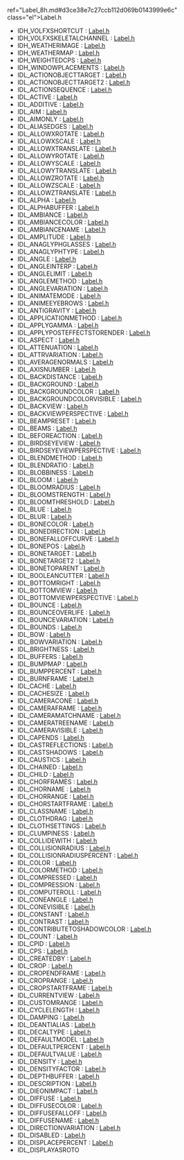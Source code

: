 ref="Label_8h.md#d3ce38e7c27ccb112d069b0143999e6c" class="el">Label.h</a>
- IDH_VOLFXSHORTCUT : <a href="Label_8h.md#11d33933b0a806b3e95c44ed54beba2c" class="el">Label.h</a>
- IDH_VOLFXSKELETALCHANNEL : <a href="Label_8h.md#e028b7c5d8bcf2f8826c96494cfc2eee" class="el">Label.h</a>
- IDH_WEATHERIMAGE : <a href="Label_8h.md#257f2debcfa54e5a21a6b5fc61d63be6" class="el">Label.h</a>
- IDH_WEATHERMAP : <a href="Label_8h.md#78407f5640bb434f25deb92188eac55e" class="el">Label.h</a>
- IDH_WEIGHTEDCPS : <a href="Label_8h.md#3fb8ea6794a940a2819b8d3d2e1cf4e4" class="el">Label.h</a>
- IDH_WINDOWPLACEMENTS : <a href="Label_8h.md#4096e78d06272bdb109eb0eb2bec6ee7" class="el">Label.h</a>
- IDL_ACTIONOBJECTTARGET : <a href="Label_8h.md#c4a0e1d6f9e7ddf860d903f62988fa8d" class="el">Label.h</a>
- IDL_ACTIONOBJECTTARGET2 : <a href="Label_8h.md#9e095465a7b0305376c5ddf126f6d064" class="el">Label.h</a>
- IDL_ACTIONSEQUENCE : <a href="Label_8h.md#6a0eddd24ebdc2f9dffe0df68bccf68a" class="el">Label.h</a>
- IDL_ACTIVE : <a href="Label_8h.md#4a32fc8ebf1db1abe33b303f9526c32c" class="el">Label.h</a>
- IDL_ADDITIVE : <a href="Label_8h.md#8d9eaa021723d62cc48ba919456c14ce" class="el">Label.h</a>
- IDL_AIM : <a href="Label_8h.md#b3dfc5298d2a56434e92037dd3253db2" class="el">Label.h</a>
- IDL_AIMONLY : <a href="Label_8h.md#57d5669819e28aefb5668e0ee3e421a1" class="el">Label.h</a>
- IDL_ALIASEDGES : <a href="Label_8h.md#90479ac10203fff681a77e7050523e69" class="el">Label.h</a>
- IDL_ALLOWXROTATE : <a href="Label_8h.md#66de2eab238cfee77804970923f638e6" class="el">Label.h</a>
- IDL_ALLOWXSCALE : <a href="Label_8h.md#86e53a755e5f0d9776ffbaf2aed1dd7d" class="el">Label.h</a>
- IDL_ALLOWXTRANSLATE : <a href="Label_8h.md#aa2d8585fd0ac6f6f1664675a5e36eac" class="el">Label.h</a>
- IDL_ALLOWYROTATE : <a href="Label_8h.md#29098a4ec7a2de36b5a48444fe4d2051" class="el">Label.h</a>
- IDL_ALLOWYSCALE : <a href="Label_8h.md#c934b7e2b489b534abeb8b1d729da331" class="el">Label.h</a>
- IDL_ALLOWYTRANSLATE : <a href="Label_8h.md#ddf15016ef46f4a84b23d46768806842" class="el">Label.h</a>
- IDL_ALLOWZROTATE : <a href="Label_8h.md#b1c9a53f4cfb4fe09df89a96cf8d7216" class="el">Label.h</a>
- IDL_ALLOWZSCALE : <a href="Label_8h.md#ecbc40a19141cfb3782aa9c3a3d24d50" class="el">Label.h</a>
- IDL_ALLOWZTRANSLATE : <a href="Label_8h.md#311480d1b1526982790e33c4b0b261b4" class="el">Label.h</a>
- IDL_ALPHA : <a href="Label_8h.md#7967e352bc98f4637cd5293db594bc19" class="el">Label.h</a>
- IDL_ALPHABUFFER : <a href="Label_8h.md#1cf01aff7abfebad05818c51be9a792e" class="el">Label.h</a>
- IDL_AMBIANCE : <a href="Label_8h.md#8919075115f6ca50b8d89b8795b6eac5" class="el">Label.h</a>
- IDL_AMBIANCECOLOR : <a href="Label_8h.md#8bff80fd7d523154786e3c65461e7643" class="el">Label.h</a>
- IDL_AMBIANCENAME : <a href="Label_8h.md#0e8aae27c1a79d5fdd0b2b785a0f6f7b" class="el">Label.h</a>
- IDL_AMPLITUDE : <a href="Label_8h.md#95f2c374d1bcd96c6be34ac79848dece" class="el">Label.h</a>
- IDL_ANAGLYPHGLASSES : <a href="Label_8h.md#4c137e2ead825a3619fb1fdb4c3fec18" class="el">Label.h</a>
- IDL_ANAGLYPHTYPE : <a href="Label_8h.md#6825eaaba678b92667fc55b33bef8c3f" class="el">Label.h</a>
- IDL_ANGLE : <a href="Label_8h.md#9b258588713bee2c5e9ccd0ad5cc39ff" class="el">Label.h</a>
- IDL_ANGLEINTERP : <a href="Label_8h.md#2f9b3e9d8ce86b5cf0a6d27cd7e4bb45" class="el">Label.h</a>
- IDL_ANGLELIMIT : <a href="Label_8h.md#46c02b10bf5b13a8105ec821943adbc0" class="el">Label.h</a>
- IDL_ANGLEMETHOD : <a href="Label_8h.md#f71aa810b056b15924a65890f211987f" class="el">Label.h</a>
- IDL_ANGLEVARIATION : <a href="Label_8h.md#80f477a8e58f7c160e554d5a1c245cfe" class="el">Label.h</a>
- IDL_ANIMATEMODE : <a href="Label_8h.md#4947c10a0cd2f0a1892bbd427f80a120" class="el">Label.h</a>
- IDL_ANIMEEYEBROWS : <a href="Label_8h.md#5db719a5dcac8c02213bc49513205c5b" class="el">Label.h</a>
- IDL_ANTIGRAVITY : <a href="Label_8h.md#5fa6e29567a3b3246bdbfc28ebe1445c" class="el">Label.h</a>
- IDL_APPLICATIONMETHOD : <a href="Label_8h.md#46042cc6e035bb435c39e3497e2d8916" class="el">Label.h</a>
- IDL_APPLYGAMMA : <a href="Label_8h.md#adfaf49f6cdfef26cd7a40ef58a5b38d" class="el">Label.h</a>
- IDL_APPLYPOSTEFFECTSTORENDER : <a href="Label_8h.md#2bd664d7726d54bdb62c5f1b0649c92e" class="el">Label.h</a>
- IDL_ASPECT : <a href="Label_8h.md#6556f3d373352c1aa14c62407c344e9f" class="el">Label.h</a>
- IDL_ATTENUATION : <a href="Label_8h.md#8b853d2134c76f3d16d02f4820627d77" class="el">Label.h</a>
- IDL_ATTRVARIATION : <a href="Label_8h.md#6936926f8508f864bcb2648b70441d0a" class="el">Label.h</a>
- IDL_AVERAGENORMALS : <a href="Label_8h.md#bdff7877e62f7ef9ff90b9b0ed2fc3e0" class="el">Label.h</a>
- IDL_AXISNUMBER : <a href="Label_8h.md#8a4cb78f63829f297657e6194012abab" class="el">Label.h</a>
- IDL_BACKDISTANCE : <a href="Label_8h.md#c27f2d96dc9aa08f5806632ca695fa27" class="el">Label.h</a>
- IDL_BACKGROUND : <a href="Label_8h.md#cf3fafca6ffa4074ed1ac203efdc1b6e" class="el">Label.h</a>
- IDL_BACKGROUNDCOLOR : <a href="Label_8h.md#26a68aa768c4ab5c957e7fccc17de9ec" class="el">Label.h</a>
- IDL_BACKGROUNDCOLORVISIBLE : <a href="Label_8h.md#035f9bf486674a967ecabe4388cec2d2" class="el">Label.h</a>
- IDL_BACKVIEW : <a href="Label_8h.md#ab2cdeebe199851defff600f1d0a79b6" class="el">Label.h</a>
- IDL_BACKVIEWPERSPECTIVE : <a href="Label_8h.md#df2ff3273d8545f9bc5a25d2a4d7d8e3" class="el">Label.h</a>
- IDL_BEAMPRESET : <a href="Label_8h.md#4d969c71c31802f603a54365d6a6998f" class="el">Label.h</a>
- IDL_BEAMS : <a href="Label_8h.md#1ae7af8da1888f5611a1a27217047485" class="el">Label.h</a>
- IDL_BEFOREACTION : <a href="Label_8h.md#10d9b4f451887b6091ca28d946eb7524" class="el">Label.h</a>
- IDL_BIRDSEYEVIEW : <a href="Label_8h.md#5b2d274918d4cb8134dd44a51ef5bd6b" class="el">Label.h</a>
- IDL_BIRDSEYEVIEWPERSPECTIVE : <a href="Label_8h.md#a74364b436264b98a3d5b636a60e3cbf" class="el">Label.h</a>
- IDL_BLENDMETHOD : <a href="Label_8h.md#af714d315fff967cf5274a725f4e47fe" class="el">Label.h</a>
- IDL_BLENDRATIO : <a href="Label_8h.md#326bf8608c3b77965f464485cabac0b1" class="el">Label.h</a>
- IDL_BLOBBINESS : <a href="Label_8h.md#a61674f5f8bac434d17f5f555c1a7445" class="el">Label.h</a>
- IDL_BLOOM : <a href="Label_8h.md#69372859040275b5730888b20dbcca5a" class="el">Label.h</a>
- IDL_BLOOMRADIUS : <a href="Label_8h.md#b5f8e066be19ec297e1a80f36d3f2843" class="el">Label.h</a>
- IDL_BLOOMSTRENGTH : <a href="Label_8h.md#9909e1447c755cf3502022782057e532" class="el">Label.h</a>
- IDL_BLOOMTHRESHOLD : <a href="Label_8h.md#1b4726b81fe7ba6e8a802da6ee214161" class="el">Label.h</a>
- IDL_BLUE : <a href="Label_8h.md#a6a298cc9b79f97126a82f34ec5b8bd0" class="el">Label.h</a>
- IDL_BLUR : <a href="Label_8h.md#4fc92044903082b1229b4d23b19ecba6" class="el">Label.h</a>
- IDL_BONECOLOR : <a href="Label_8h.md#4d7627c30461ccf4e0c73b8d253f2542" class="el">Label.h</a>
- IDL_BONEDIRECTION : <a href="Label_8h.md#be89c771db44b74e96e07f8568fe07c7" class="el">Label.h</a>
- IDL_BONEFALLOFFCURVE : <a href="Label_8h.md#7e6c7e9e473f8ba5b72b5d8560c5962b" class="el">Label.h</a>
- IDL_BONEPOS : <a href="Label_8h.md#18726777546dcc7550f8886d7c47586a" class="el">Label.h</a>
- IDL_BONETARGET : <a href="Label_8h.md#e28a5143af21a6529a8b949075dd69e8" class="el">Label.h</a>
- IDL_BONETARGET2 : <a href="Label_8h.md#79419ab83e416e385ca3145ca4fdeaa3" class="el">Label.h</a>
- IDL_BONETOPARENT : <a href="Label_8h.md#1c07fbc24dc67e616f8d410ef3f0aa43" class="el">Label.h</a>
- IDL_BOOLEANCUTTER : <a href="Label_8h.md#73d67766d1b4b70e78f8bee1e3d2fa92" class="el">Label.h</a>
- IDL_BOTTOMRIGHT : <a href="Label_8h.md#47936d6dae39b7d494c0f90a8ecc780e" class="el">Label.h</a>
- IDL_BOTTOMVIEW : <a href="Label_8h.md#159e1a23df979d28b069219d3d52be51" class="el">Label.h</a>
- IDL_BOTTOMVIEWPERSPECTIVE : <a href="Label_8h.md#97c8cc224b0f718a2a7a26e6a7a5029a" class="el">Label.h</a>
- IDL_BOUNCE : <a href="Label_8h.md#a61eec3987b6038d6cd34a8cf0f70264" class="el">Label.h</a>
- IDL_BOUNCEOVERLIFE : <a href="Label_8h.md#eb9253ef9fca08af0a8886b47e996524" class="el">Label.h</a>
- IDL_BOUNCEVARIATION : <a href="Label_8h.md#a5483af59dcdcfba1d16f99a69eb0518" class="el">Label.h</a>
- IDL_BOUNDS : <a href="Label_8h.md#959c54c140826964d1008ffb71fa1169" class="el">Label.h</a>
- IDL_BOW : <a href="Label_8h.md#df8174b31304e4a6785ebcbea294b706" class="el">Label.h</a>
- IDL_BOWVARIATION : <a href="Label_8h.md#84a46c8b148888341da14a4c8f687cea" class="el">Label.h</a>
- IDL_BRIGHTNESS : <a href="Label_8h.md#86c23d85d0160ffc5ea576af15eb7854" class="el">Label.h</a>
- IDL_BUFFERS : <a href="Label_8h.md#e27ae3ebd87192975fd368f286d8d1df" class="el">Label.h</a>
- IDL_BUMPMAP : <a href="Label_8h.md#8371fbb6a013b11ba5835ba6de60bca0" class="el">Label.h</a>
- IDL_BUMPPERCENT : <a href="Label_8h.md#547b4e51a15b6396f900d347bc357a8e" class="el">Label.h</a>
- IDL_BURNFRAME : <a href="Label_8h.md#cf5d813068f78d17ffb6a3cc219f920c" class="el">Label.h</a>
- IDL_CACHE : <a href="Label_8h.md#d417abfb55e814d398a7215887be1de3" class="el">Label.h</a>
- IDL_CACHESIZE : <a href="Label_8h.md#7205071a1f8f78f54054b2b33999c97d" class="el">Label.h</a>
- IDL_CAMERACONE : <a href="Label_8h.md#d6373bbd5cf15a1bab857589ea05b471" class="el">Label.h</a>
- IDL_CAMERAFRAME : <a href="Label_8h.md#36bf47c6b11e34e291b1175b195e78b3" class="el">Label.h</a>
- IDL_CAMERAMATCHNAME : <a href="Label_8h.md#c45a137162b0f9b2f8bbf181fdc157d5" class="el">Label.h</a>
- IDL_CAMERATREENAME : <a href="Label_8h.md#6fd71f85f1914eb266b93119319e67a7" class="el">Label.h</a>
- IDL_CAMERAVISIBLE : <a href="Label_8h.md#6e2ca32e9c225ef0d845a4dd23025331" class="el">Label.h</a>
- IDL_CAPENDS : <a href="Label_8h.md#dfa5157e40b7fd5ba82ff9268cf31301" class="el">Label.h</a>
- IDL_CASTREFLECTIONS : <a href="Label_8h.md#a4c3cc2557824579ad23173b6ccb3448" class="el">Label.h</a>
- IDL_CASTSHADOWS : <a href="Label_8h.md#435f2224ab1f7a9e78c7443df382740a" class="el">Label.h</a>
- IDL_CAUSTICS : <a href="Label_8h.md#d26f7874646c10d660f7e51244b8c72b" class="el">Label.h</a>
- IDL_CHAINED : <a href="Label_8h.md#9cca58f69d0750a7f971e181ae7844ae" class="el">Label.h</a>
- IDL_CHILD : <a href="Label_8h.md#12f284b5b6f2214734875353d27da2d5" class="el">Label.h</a>
- IDL_CHORFRAMES : <a href="Label_8h.md#1bc820a4bb6e1ad8ecefdab200cc15a3" class="el">Label.h</a>
- IDL_CHORNAME : <a href="Label_8h.md#920ab39647a805df0fc0a42d090ffdea" class="el">Label.h</a>
- IDL_CHORRANGE : <a href="Label_8h.md#5dbe964636f1d2a0cbf74c55b8981b9f" class="el">Label.h</a>
- IDL_CHORSTARTFRAME : <a href="Label_8h.md#2a748b381de5c7da24d0a43bcb3dfbd3" class="el">Label.h</a>
- IDL_CLASSNAME : <a href="Label_8h.md#21ab711c75af3d72485c6d216ed4cb49" class="el">Label.h</a>
- IDL_CLOTHDRAG : <a href="Label_8h.md#d3591290bb9be0c64875fe6d5e17db3f" class="el">Label.h</a>
- IDL_CLOTHSETTINGS : <a href="Label_8h.md#fe698f89ce91cebe6d1b6833a6225502" class="el">Label.h</a>
- IDL_CLUMPINESS : <a href="Label_8h.md#76ad5e1a39896ef5edbdc3d71b55ff6a" class="el">Label.h</a>
- IDL_COLLIDEWITH : <a href="Label_8h.md#50e1193cd3739f772865155968299d91" class="el">Label.h</a>
- IDL_COLLISIONRADIUS : <a href="Label_8h.md#408dc757409a2a974d799937459faac7" class="el">Label.h</a>
- IDL_COLLISIONRADIUSPERCENT : <a href="Label_8h.md#0a16f9db3eafb4dfe9c82019ed11e1c3" class="el">Label.h</a>
- IDL_COLOR : <a href="Label_8h.md#728cbd5979771097e9d31c3d939bcd75" class="el">Label.h</a>
- IDL_COLORMETHOD : <a href="Label_8h.md#a0de90d6da5f99c4db3f155d8b0282e0" class="el">Label.h</a>
- IDL_COMPRESSED : <a href="Label_8h.md#5054244721ba56853981bbb06b1a7440" class="el">Label.h</a>
- IDL_COMPRESSION : <a href="Label_8h.md#e1d31e8b338b97fe3211c6179ab01101" class="el">Label.h</a>
- IDL_COMPUTEROLL : <a href="Label_8h.md#b853e299d36e7b5618b309a4a848f108" class="el">Label.h</a>
- IDL_CONEANGLE : <a href="Label_8h.md#e943d689099f6c5363855b19b871dc90" class="el">Label.h</a>
- IDL_CONEVISIBLE : <a href="Label_8h.md#a3d3ecd8d369cf928bbc588a6b587a71" class="el">Label.h</a>
- IDL_CONSTANT : <a href="Label_8h.md#0add125bb505a88eb0c4f0c433e3b979" class="el">Label.h</a>
- IDL_CONTRAST : <a href="Label_8h.md#08834f129be011604079c681c17ab18c" class="el">Label.h</a>
- IDL_CONTRIBUTETOSHADOWCOLOR : <a href="Label_8h.md#2831ba3a2990bc401069a4e0eb36e053" class="el">Label.h</a>
- IDL_COUNT : <a href="Label_8h.md#3cdf0349c71178690505edf57f7b37cd" class="el">Label.h</a>
- IDL_CPID : <a href="Label_8h.md#b2556d9792e59c7e5d820d9d813fc7ad" class="el">Label.h</a>
- IDL_CPS : <a href="Label_8h.md#604d10a874574d9de47ab3c5143b958d" class="el">Label.h</a>
- IDL_CREATEDBY : <a href="Label_8h.md#09050de6a6201c08895933d0f6bcfdf4" class="el">Label.h</a>
- IDL_CROP : <a href="Label_8h.md#5550bf608d11b6d70e34c6fc13c31f35" class="el">Label.h</a>
- IDL_CROPENDFRAME : <a href="Label_8h.md#0da3561a7aa22a1fd39e451fee342830" class="el">Label.h</a>
- IDL_CROPRANGE : <a href="Label_8h.md#17cea909b516c3d85c47c4a97ab9dd97" class="el">Label.h</a>
- IDL_CROPSTARTFRAME : <a href="Label_8h.md#d29ba94d50de880c858fa12936c42112" class="el">Label.h</a>
- IDL_CURRENTVIEW : <a href="Label_8h.md#f6f3c22b252fb410307cc0364b8e047a" class="el">Label.h</a>
- IDL_CUSTOMRANGE : <a href="Label_8h.md#804f81c3f3068dd5faa9e6937ab26644" class="el">Label.h</a>
- IDL_CYCLELENGTH : <a href="Label_8h.md#e539ef9a20487709c9abf7dadffced7b" class="el">Label.h</a>
- IDL_DAMPING : <a href="Label_8h.md#3b8c4b5d3debc5120fc3b6902f932e77" class="el">Label.h</a>
- IDL_DEANTIALIAS : <a href="Label_8h.md#71b82f6d83c7788df12d55491f44dc1c" class="el">Label.h</a>
- IDL_DECALTYPE : <a href="Label_8h.md#352762a17401f18fe29aa18b31b5aeba" class="el">Label.h</a>
- IDL_DEFAULTMODEL : <a href="Label_8h.md#4f933fbea7168b17596dc921868b23e0" class="el">Label.h</a>
- IDL_DEFAULTPERCENT : <a href="Label_8h.md#daa2a5556c2b6e6d9d3ad81344f99d8e" class="el">Label.h</a>
- IDL_DEFAULTVALUE : <a href="Label_8h.md#971bceb028e70f9779ad106fe06e95ab" class="el">Label.h</a>
- IDL_DENSITY : <a href="Label_8h.md#4b81c7901531d8db25541e4bf0da6ff2" class="el">Label.h</a>
- IDL_DENSITYFACTOR : <a href="Label_8h.md#2b03a72e4925ab4397087158910f8527" class="el">Label.h</a>
- IDL_DEPTHBUFFER : <a href="Label_8h.md#bf058ef47a6751986a1bce54c2bb9ae9" class="el">Label.h</a>
- IDL_DESCRIPTION : <a href="Label_8h.md#8103e60fff379b20159413f7b5682167" class="el">Label.h</a>
- IDL_DIEONIMPACT : <a href="Label_8h.md#3a693529b9ae87a2180150e98d45df5d" class="el">Label.h</a>
- IDL_DIFFUSE : <a href="Label_8h.md#3e354a24a722ef8ca0e9e998ca44bfa0" class="el">Label.h</a>
- IDL_DIFFUSECOLOR : <a href="Label_8h.md#f17256eae7ce56592b3dd7edd66abe57" class="el">Label.h</a>
- IDL_DIFFUSEFALLOFF : <a href="Label_8h.md#f4f0422044379fe48728bc62619115fa" class="el">Label.h</a>
- IDL_DIFFUSENAME : <a href="Label_8h.md#c9766da41da933f098341853e85d38d5" class="el">Label.h</a>
- IDL_DIRECTIONVARIATION : <a href="Label_8h.md#41dc00f13233894c5b7cf54b989a7240" class="el">Label.h</a>
- IDL_DISABLED : <a href="Label_8h.md#d2c165260203335f33aa59ca6673f959" class="el">Label.h</a>
- IDL_DISPLACEPERCENT : <a href="Label_8h.md#4adf64c54ea37fa39cb1b966b588ae50" class="el">Label.h</a>
- IDL_DISPLAYASROTO